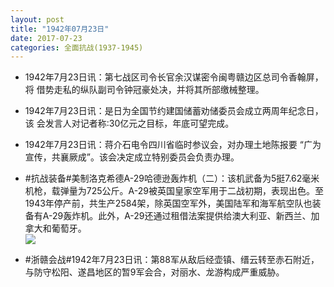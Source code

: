 ```yaml
---
layout: post
title: "1942年07月23日"
date: 2017-07-23
categories: 全面抗战(1937-1945)
---
```


<meta name="referrer" content="no-referrer" />

- 1942年7月23日讯：第七战区司令长官余汉谋密令闽粤赣边区总司令香翰屏，将 借势走私的纵队副司令钟冠豪处决，并将其所部缴械整理。 

- 1942年7月23日讯：是日为全国节约建国储蓄劝储委员会成立两周年纪念日，该 会发言人对记者称:30亿元之目标，年底可望完成。 

- 1942年7月23日讯：蒋介石电令四川省临时参议会，对办理土地陈报要 “广为宣传，共襄厥成”。该会决定成立特别委员会负责办理。 

- #抗战装备#美制洛克希德A-29哈德逊轰炸机（二）：该机武备为5挺7.62毫米机枪，载弹量为725公斤。A-29被英国皇家空军用于二战初期，表现出色。至1943年停产前，共生产2584架，除英国空军外，美国陆军和海军航空队也装备有A-29轰炸机。此外，A-29还通过租借法案提供给澳大利亚、新西兰、加拿大和葡萄牙。 <br/><img src="https://wx4.sinaimg.cn/large/aca367d8ly1fhtl6nkj4zj20dw0s578u.jpg" />

- #浙赣会战#1942年7月23日讯：第88军从敌后经壶镇、缙云转至赤石附近，与防守松阳、遂昌地区的暂9军会合，对丽水、龙游构成严重威胁。 

